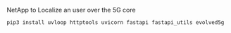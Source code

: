 NetApp to Localize an user over the 5G core

```
pip3 install uvloop httptools uvicorn fastapi fastapi_utils evolved5g
```

